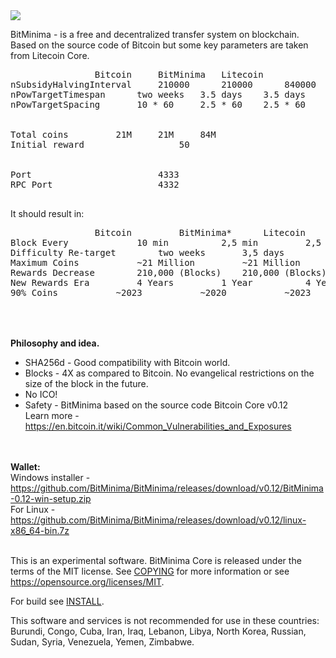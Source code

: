 <img src="https://github.com/BitMinima/BitMinima/raw/master/src/qt/res/icons/bitcoin.ico">

BitMinima - is a free and decentralized transfer system on blockchain.
Based on the source code of Bitcoin but some key parameters are taken from Litecoin Core.

<pre>
				Bitcoin		BitMinima	Litecoin
nSubsidyHalvingInterval		210000		210000		840000
nPowTargetTimespan		two weeks	3.5 days	3.5 days
nPowTargetSpacing		10 * 60		2.5 * 60	2.5 * 60


Total coins			21M		21M		84M
Initial reward					50


Port						4333
RPC Port					4332

</pre>

It should result in:

<pre>
  				Bitcoin 		BitMinima*		Litecoin
Block Every 			10 min 			2,5 min 		2,5 min
Difficulty Re-target 		two weeks 		3,5 days 		3,5 days
Maximum Coins 			~21 Million 		~21 Million 		~84 Million
Rewards Decrease 		210,000 (Blocks) 	210,000 (Blocks) 	840,000 (Blocks)
New Rewards Era 		4 Years 		1 Year 			4 Years
90% Coins 			~2023 			~2020 			~2023

</pre>

<br><br>
<b>Philosophy and idea.</b>
<ul>
	<li>SHA256d - Good compatibility with Bitcoin world.</li>
	<li>Blocks - 4X as compared to Bitcoin. No evangelical restrictions on the size of the block in the future.</li>
	<li>No ICO!</li>
	<li>Safety - BitMinima based on the source code Bitcoin Core v0.12 
<br>Learn more - <a href="https://en.bitcoin.it/wiki/Common_Vulnerabilities_and_Exposures" target=_blank>https://en.bitcoin.it/wiki/Common_Vulnerabilities_and_Exposures</a></li>
</ul>

<br><br>
<b>Wallet:</b><br>
Windows installer - <a href="https://github.com/BitMinima/BitMinima/releases/download/v0.12/BitMinima-0.12-win-setup.zip">https://github.com/BitMinima/BitMinima/releases/download/v0.12/BitMinima-0.12-win-setup.zip</a><br>
For Linux - <a href="https://github.com/BitMinima/BitMinima/releases/download/v0.12/linux-x86_64-bin.7z">https://github.com/BitMinima/BitMinima/releases/download/v0.12/linux-x86_64-bin.7z</a>
<br><br>


This is an experimental software.
BitMinima Core is released under the terms of the MIT license. See [COPYING](COPYING) for more
information or see https://opensource.org/licenses/MIT.

For build see [INSTALL](INSTALL).

This software and services is not recommended for use in these countries: Burundi, Congo, Cuba, Iran, Iraq, Lebanon, Libya, North Korea, Russian, Sudan, Syria, Venezuela, Yemen, Zimbabwe.















































